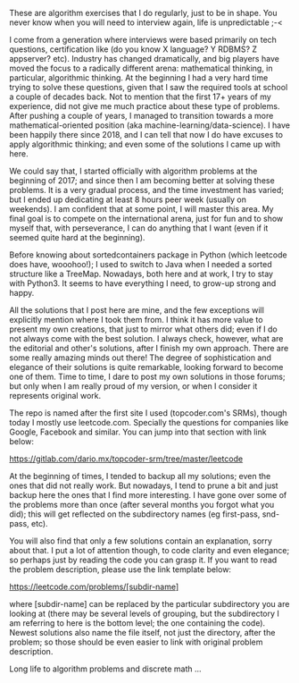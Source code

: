 These are algorithm exercises that I do regularly, just to be in shape. You
never know when you will need to interview again, life is unpredictable ;-<

I come from a generation where interviews were based primarily on tech questions,
certification like (do you know X language? Y RDBMS? Z appserver? etc). Industry
has changed dramatically, and big players have moved the focus to a radically
different arena: mathematical thinking, in particular, algorithmic thinking.
At the beginning I had a very hard time trying to solve these questions, given
that I saw the required tools at school a couple of decades back. Not to mention
that the first 17+ years of my experience, did not give me much practice about
these type of problems. After pushing a couple of years, I managed to transition
towards a more mathematical-oriented position (aka machine-learning/data-science).
I have been happily there since 2018, and I can tell that now I do have excuses 
to apply algorithmic thinking; and even some of the solutions I came up with here. 

We could say that, I started officially with algorithm problems at the beginning 
of 2017; and since then I am becoming better at solving these problems. 
It is a very gradual process, and the time investment has varied; but I ended up 
dedicating at least 8 hours peer week (usually on weekends). I am confident that 
at some point, I will master this area. My final goal is to compete on the 
international arena, just for fun and to show myself that, with perseverance, 
I can do anything that I want (even if it seemed quite hard at the beginning).

Before knowing about sortedcontainers package in Python (which leetcode 
does have, wooohoo!); I used to switch to Java when I needed a sorted structure 
like a TreeMap. Nowadays, both here and at work, I try to stay with Python3. 
It seems to have everything I need, to grow-up strong and happy.

All the solutions that I post here are mine, and the few exceptions will 
explicitly mention where I took them from. I think it has more value to present
my own creations, that just to mirror what others did; even if I do not always 
come with the best solution. I always check, however, what are the editorial 
and other's solutions, after I finish my own approach. There are some 
really amazing minds out there! The degree of sophistication and elegance of
their solutions is quite remarkable, looking forward to become one of them.
Time to time, I dare to post my own solutions in those forums; but only when
I am really proud of my version, or when I consider it represents original work.

The repo is named after the first site I used (topcoder.com's SRMs), though
today I mostly use leetcode.com. Specially the questions for companies like
Google, Facebook and similar. You can jump into that section with link below:

https://gitlab.com/dario.mx/topcoder-srm/tree/master/leetcode

At the beginning of times, I tended to backup all my solutions; even the ones
that did not really work. But nowadays, I tend to prune a bit and just backup
here the ones that I find more interesting. I have gone over some of the 
problems more than once (after several months you forgot what you did);
this will get reflected on the subdirectory names (eg first-pass, snd-pass, etc).

You will also find that only a few solutions contain an explanation, sorry about
that. I put a lot of attention though, to code clarity and even elegance; so
perhaps just by reading the code you can grasp it. If you want to read the problem
description, please use the link template below:

https://leetcode.com/problems/[subdir-name]

where [subdir-name] can be replaced by the particular subdirectory you are
looking at (there may be several levels of grouping, but the subdirectory I am
referring to here is the bottom level; the one containing the code). Newest 
solutions also name the file itself, not just the directory, after the problem;
so those should be even easier to link with original problem description.

Long life to algorithm problems and discrete math ...


